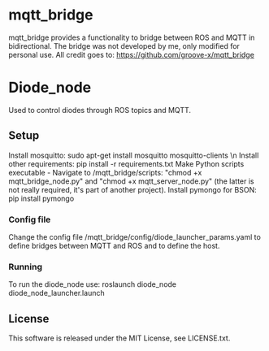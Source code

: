 # mqtt_bridge

mqtt_bridge provides a functionality to bridge between ROS and MQTT in bidirectional.
The bridge was not developed by me, only modified for personal use.
All credit goes to: https://github.com/groove-x/mqtt_bridge

# Diode_node
Used to control diodes through ROS topics and MQTT.

## Setup
Install mosquitto: sudo apt-get install mosquitto mosquitto-clients
\n Install other requirements: pip install -r requirements.txt
Make Python scripts executable - Navigate to /mqtt_bridge/scripts: "chmod +x mqtt_bridge_node.py" and "chmod +x mqtt_server_node.py" (the latter is not really required, it's part of another project).
Install pymongo for BSON: pip install pymongo

### Config file
Change the config file /mqtt_bridge/config/diode_launcher_params.yaml to define bridges between MQTT and ROS and to define the host.

### Running
To run the diode_node use: roslaunch diode_node diode_node_launcher.launch

## License

This software is released under the MIT License, see LICENSE.txt.
